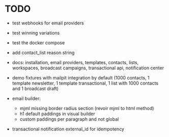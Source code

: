 # TODO

- test webhooks for email providers
- test winning variations
- test the docker compose
- add contact_list reason string
- docs: installation, email providers, templates, contacts, lists, workspaces, broadcast campaigns, transactional api, notification center
- demo fixtures with mailpit integration by default (1000 contacts, 1 template newsletter, 1 template transactional, 1 list with 1000 contacts and 1 broadcast draft)
- email builder:

  - mjml missing border radius section (revoir mjml to html method)
  - h1 default paddings in visual builder
  - custom paddings per paragraph and not global

- transactional notification external_id for idempotency
